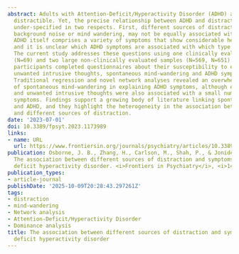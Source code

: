 ```yaml
---
abstract: Adults with Attention-Deficit/Hyperactivity Disorder (ADHD) are generally
  distractible. Yet, the precise relationship between ADHD and distractibility remains
  under-specified in two respects. First, different sources of distraction, such as
  background noise or mind wandering, may not be equally associated with ADHD. Second,
  ADHD itself comprises a variety of symptoms that show considerable heterogeneity
  and it is unclear which ADHD symptoms are associated with which type of distraction.
  The current study addresses these questions using one clinically evaluated sample
  (N=69) and two large non-clinically evaluated samples (N=569, N=651). In all samples,
  participants completed questionnaires about their susceptibility to external distraction,
  unwanted intrusive thoughts, spontaneous mind-wandering and ADHD symptomatology.
  Traditional regression and novel network analyses revealed an overwhelming contribution
  of spontaneous mind-wandering in explaining ADHD symptoms, although external distraction
  and unwanted intrusive thoughts were also associated with a small number of ADHD
  symptoms. Findings support a growing body of literature linking spontaneous mind-wandering
  and ADHD, and they highlight the heterogeneity in the association between ADHD symptoms
  and different sources of distraction.
date: '2023-07-01'
doi: 10.3389/fpsyt.2023.1173989
links:
- name: URL
  url: https://www.frontiersin.org/journals/psychiatry/articles/10.3389/fpsyt.2023.1173989/full
publication: Osborne, J. B., Zhang, H., Carlson, M., Shah, P., & Jonides, J.. (2023).
  The association between different sources of distraction and symptoms of attention
  deficit hyperactivity disorder. <i>Frontiers in Psychiatry</i>, <i>14</i>. https://doi.org/10.3389/fpsyt.2023.1173989
publication_types:
- article-journal
publishDate: '2025-10-09T20:28:43.297261Z'
tags:
- distraction
- mind-wandering
- Network analysis
- Attention-Deficit/Hyperactivity Disorder
- Dominance analysis
title: The association between different sources of distraction and symptoms of attention
  deficit hyperactivity disorder
---
```

